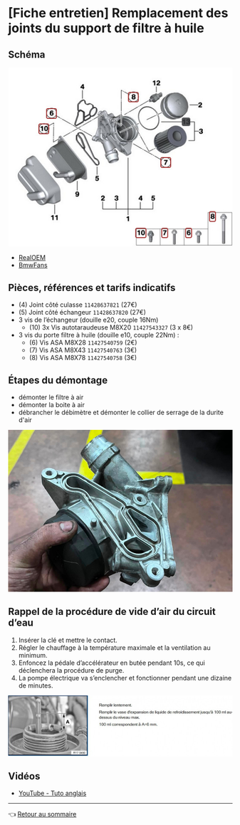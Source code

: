 # [Fiche entretien] Remplacement des joints du support de filtre à huile

## Schéma

![schema](../images/support_filtre_huile/support_filtre_huile_schema.jpg)

- [RealOEM](https://www.realoem.com/bmw/fr/showparts?id=UF91-EUR-01-2006-E87-BMW-130i&diagId=11_3753)
- [BmwFans](http://fr.bmwfans.info/parts-catalog/E87/Europe/130i-N52/L-N/jan2006/browse/engine/lubricat_syst_oil_filter_heat_exchanger/)

## Pièces, références et tarifs indicatifs

- (4) Joint côté culasse `11428637821`  (27€)
- (5) Joint côté échangeur `11428637820`   (27€)
- 3 vis de l’échangeur (douille e20, couple 16Nm)
  - (10) 3x Vis autotaraudeuse M8X20 `11427543327`  (3 x 8€)
- 3 vis du porte filtre à huile (douille e10, couple 22Nm) :
  - (6) Vis ASA M8X28 `11427540759`  (2€)
  - (7) Vis ASA M8X43 `11427540763`  (3€)
  - (8) Vis ASA M8X78 `11427540758`  (3€)

## Étapes du démontage

- démonter le filtre à air
- démonter la boite à air
- débrancher le débimètre et démonter le collier de serrage de la durite d'air

![support](../images/support_filtre_huile/support_filtre_huile.jpg)

## Rappel de la procédure de vide d’air du circuit d’eau

1. Insérer la clé et mettre le contact.
2. Régler le chauffage à la température maximale et la ventilation au minimum.
3. Enfoncez la pédale d’accélérateur en butée pendant 10s, ce qui déclenchera la procédure de purge.
4. La pompe électrique va s’enclencher et fonctionner pendant une dizaine de minutes.

![LDR](../images/LDR/niveau_LDR_TIS.jpg)

## Vidéos

- [YouTube - Tuto anglais](https://www.youtube.com/watch?v=KBs7xdz547Q)

---
:point_left: [Retour au sommaire](../README.md#sommaire)
